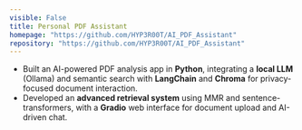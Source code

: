 ```yaml
---
visible: False
title: Personal PDF Assistant
homepage: "https://github.com/HYP3R00T/AI_PDF_Assistant"
repository: "https://github.com/HYP3R00T/AI_PDF_Assistant"
---
```


- Built an AI-powered PDF analysis app in **Python**, integrating a **local LLM** (Ollama) and semantic search with **LangChain** and **Chroma** for privacy-focused document interaction.
- Developed an **advanced retrieval system** using MMR and sentence-transformers, with a **Gradio** web interface for document upload and AI-driven chat.
